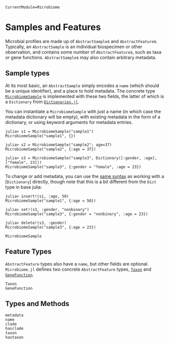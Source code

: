 ```@meta
CurrentModule=Microbiome
```

# Samples and Features

Microbial profiles are made up of `AbstractSample`s and `AbstractFeature`s.
Typically, an `AbstractSample` is an individual biospecimen or other observation,
and contains some number of `AbstractFeature`s, such as taxa or gene functions.
`AbstractSample`s may also contain arbitrary metadata.

## Sample types

At its most basic, an `AbstractSample` simply encodes a `name`
(which should be a unique identifier), and a place to hold metadata.
The concrete type [`MicrobiomeSample`](@ref) is implemented with these two fields,
the latter of which is a `Dictionary` from [`Dictionaries.jl`](https://github.com/andyferris/Dictionaries.jl).

You can instantiate a `MicrobiomeSample` with just a name (in which case the metadata dictionary will be empty),
with existing metadata in the form of a dictionary,
or using keyword arguments for metadata entries.

```jldoctest sample-types
julia> s1 = MicrobiomeSample("sample1")
MicrobiomeSample("sample1", {})

julia> s2 = MicrobiomeSample("sample2"; age=37)
MicrobiomeSample("sample2", {:age = 37})

julia> s3 = MicrobiomeSample("sample3", Dictionary([:gender, :age], ["female", 23]))
MicrobiomeSample("sample3", {:gender = "female", :age = 23})
```

To change or add metadata, you can use the [same syntax](https://github.com/andyferris/Dictionaries.jl#accessing-dictionaries)
as working with a [`Dictionary`] directly,
though note that this is a bit different from the `Dict` type in base julia:

```jldoctest sample-types
julia> insert!(s1, :age, 50)
MicrobiomeSample("sample1", {:age = 50})

julia> set!(s3, :gender, "nonbinary")
MicrobiomeSample("sample3", {:gender = "nonbinary", :age = 23})

julia> delete!(s3, :gender)
MicrobiomeSample("sample3", {:age = 23})
```


```@docs
MicrobiomeSample
```

## Feature Types

`AbstractFeature` types also have a `name`, but other fields are optional.
`Microbiome.jl` defines two concrete `AbstractFeature` types, [`Taxon`](@ref) and [`GeneFunction`](@ref).

```@docs
Taxon
GeneFunction
```

## Types and Methods

```@docs
metadata
name
clade
hasclade
taxon
hastaxon
```
